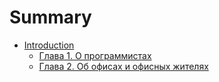 # Summary

* [Introduction](README.md)
   * [Глава 1. О программистах](glava_1_o_programmistah.md)
   * [Глава 2. Об офисах и офисных жителях](glava_2_ob_ofisah_i_ofisnih_zhitelyah.md)

